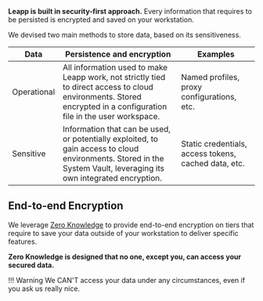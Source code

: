 **Leapp is built in security-first approach.** Every information that requires to be persisted is encrypted and saved on your workstation.

We devised two main methods to store data, based on its sensitiveness.

| Data | Persistence and encryption | Examples |
| ----------- | --------- | ---- |
| Operational | All information used to make Leapp work, not strictly tied to direct access to cloud environments. Stored encrypted in a configuration file in the user workspace.  | Named profiles, proxy configurations, etc. |
| Sensitive   | Information that can be used, or potentially exploited, to gain access to cloud environments. Stored in the System Vault, leveraging its own integrated encryption. | Static credentials, access tokens, cached data, etc. |

## End-to-end Encryption

We leverage [Zero Knowledge]() to provide end-to-end encryption on tiers that require to save your data outside of your workstation to deliver specific features.

**Zero Knowledge is designed that no one, except you, can access your secured data.**

!!! Warning
    We CAN'T access your data under any circumstances, even if you ask us really nice.

